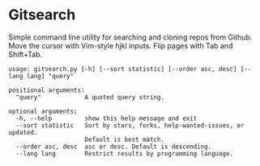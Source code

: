 # Gitsearch
Simple command line utility for searching and cloning repos from Github.
Move the cursor with Vim-style hjkl inputs. Flip pages with Tab and Shift+Tab.
```
usage: gitsearch.py [-h] [--sort statistic] [--order asc, desc] [--lang lang] "query"

positional arguments:
  "query"            A quoted query string.

optional arguments:
  -h, --help         show this help message and exit
  --sort statistic   Sort by stars, forks, help-wanted-issues, or updated.
                     Default is best match.
  --order asc, desc  asc or desc. Default is descending.
  --lang lang        Restrict results by programming language.

```